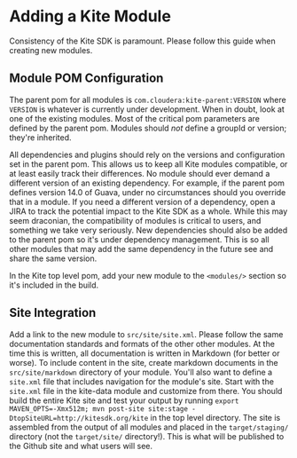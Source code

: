 # Adding a Kite Module

Consistency of the Kite SDK is paramount. Please follow this guide when creating new
modules.

## Module POM Configuration

The parent pom for all modules is `com.cloudera:kite-parent:VERSION` where
`VERSION` is whatever is currently under development. When in doubt, look at
one of the existing modules. Most of the critical pom parameters are defined
by the parent pom. Modules should _not_ define a groupId or version; they're
inherited.

All dependencies and plugins should rely on the versions and configuration set
in the parent pom. This allows us to keep all Kite modules compatible, or at
least easily track their differences. No module should ever demand a different
version of an existing dependency. For example, if the parent pom defines
version 14.0 of Guava, under no circumstances should you override that in a
module. If you need a different version of a dependency, open a JIRA to track
the potential impact to the Kite SDK as a whole. While this may seem draconian,
the compatibility of modules is critical to users, and something we take very
seriously. New dependencies should also be added to the parent pom so it's
under dependency management. This is so all other modules that may add the same
dependency in the future see and share the same version.

In the Kite top level pom, add your new module to the `<modules/>` section so
it's included in the build.

## Site Integration

Add a link to the new module to `src/site/site.xml`. Please follow the same
documentation standards and formats of the other other modules. At the time this
is written, all documentation is written in Markdown (for better or worse). To
include content in the site, create markdown documents in the
`src/site/markdown` directory of your module. You'll also want to define a
`site.xml` file that includes navigation for the module's site. Start with the
`site.xml` file in the kite-data module and customize from there. You should
build the entire Kite site and test your output by running 
`export MAVEN_OPTS=-Xmx512m; mvn post-site site:stage -DtopSiteURL=http://kitesdk.org/kite`
in the top level directory. The site is assembled from the output of all modules
and placed in the `target/staging/` directory (not the `target/site/`
directory!). This is what will be published to the Github site and what users
will see.
